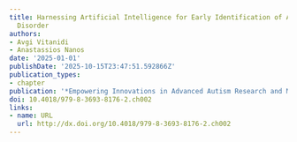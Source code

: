 ```yaml
---
title: Harnessing Artificial Intelligence for Early Identification of Autism Spectrum
  Disorder
authors:
- Avgi Vitanidi
- Anastassios Nanos
date: '2025-01-01'
publishDate: '2025-10-15T23:47:51.592866Z'
publication_types:
- chapter
publication: '*Empowering Innovations in Advanced Autism Research and Management*'
doi: 10.4018/979-8-3693-8176-2.ch002
links:
- name: URL
  url: http://dx.doi.org/10.4018/979-8-3693-8176-2.ch002
---
```

